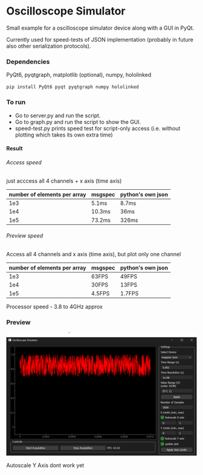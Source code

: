 # Oscilloscope Simulator

Small example for a oscilloscope simulator device along with a GUI in PyQt.

Currently used for speed-tests of JSON implementation (probably in future also other serialization protocols).

### Dependencies

PyQt6, pyqtgraph, matplotlib (optional), numpy, hololinked

`pip install PyQt6 pyqt pyqtgraph numpy hololinked`

### To run

- Go to server.py and run the script. 
- Go to graph.py and run the script to show the GUI.
- speed-test.py prints speed test for script-only access (i.e. without plotting which takes its own extra time)

#### Result

###### Access speed

just acccess all 4 channels + x axis (time axis)

|number of elements per array | msgspec | python's own json |
|------------|---------|---------|
|1e3| 5.1ms   | 8.7ms |
|1e4| 10.3ms  | 36ms  |
|1e5| 73.2ms  | 326ms |

###### Preview speed

Access all 4 channels and x axis (time axis), but plot only one channel

|number of elements per array | msgspec | python's own json |
|----------------------|---------|---------|
|1e3| 63FPS | 49FPS |
|1e4| 30FPS | 13FPS |
|1e5| 4.5FPS | 1.7FPS |

Processor speed - 3.8 to 4GHz approx

### Preview

![Image 1](results/msgspec-1000.png) 

Autoscale Y Axis dont work yet